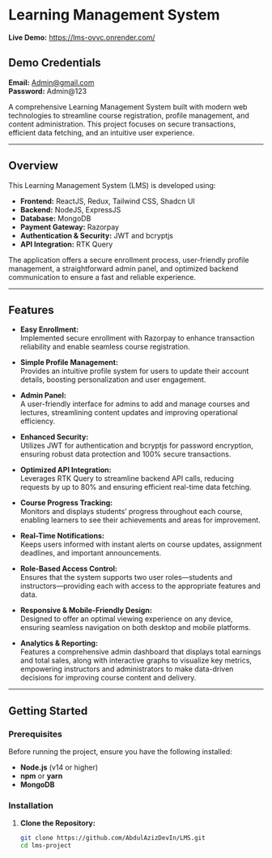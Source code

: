 # Learning Management System

**Live Demo:** https://lms-ovvc.onrender.com/

## Demo Credentials
**Email:** Admin@gmail.com  
**Password:** Admin@123

A comprehensive Learning Management System built with modern web technologies to streamline course registration, profile management, and content administration. This project focuses on secure transactions, efficient data fetching, and an intuitive user experience.

---

## Overview

This Learning Management System (LMS) is developed using:
- **Frontend:** ReactJS, Redux, Tailwind CSS, Shadcn UI
- **Backend:** NodeJS, ExpressJS
- **Database:** MongoDB
- **Payment Gateway:** Razorpay
- **Authentication & Security:** JWT and bcryptjs
- **API Integration:** RTK Query

The application offers a secure enrollment process, user-friendly profile management, a straightforward admin panel, and optimized backend communication to ensure a fast and reliable experience.

---

## Features

- **Easy Enrollment:**  
  Implemented secure enrollment with Razorpay to enhance transaction reliability and enable seamless course registration.

- **Simple Profile Management:**  
  Provides an intuitive profile system for users to update their account details, boosting personalization and user engagement.

- **Admin Panel:**  
  A user-friendly interface for admins to add and manage courses and lectures, streamlining content updates and improving operational efficiency.

- **Enhanced Security:**  
  Utilizes JWT for authentication and bcryptjs for password encryption, ensuring robust data protection and 100% secure transactions.

- **Optimized API Integration:**  
  Leverages RTK Query to streamline backend API calls, reducing requests by up to 80% and ensuring efficient real-time data fetching.

- **Course Progress Tracking:**  
  Monitors and displays students’ progress throughout each course, enabling learners to see their achievements and areas for improvement.

- **Real-Time Notifications:**  
  Keeps users informed with instant alerts on course updates, assignment deadlines, and important announcements.

- **Role-Based Access Control:**  
  Ensures that the system supports two user roles—students and instructors—providing each with access to the appropriate features and data.

- **Responsive & Mobile-Friendly Design:**  
  Designed to offer an optimal viewing experience on any device, ensuring seamless navigation on both desktop and mobile platforms.

- **Analytics & Reporting:**  
  Features a comprehensive admin dashboard that displays total earnings and total sales, along with interactive graphs to visualize key metrics, empowering instructors and administrators to make data-driven decisions for improving course content and delivery.

---

## Getting Started

### Prerequisites

Before running the project, ensure you have the following installed:
- **Node.js** (v14 or higher)
- **npm** or **yarn**
- **MongoDB**

### Installation

1. **Clone the Repository:**
   ```bash
   git clone https://github.com/AbdulAzizDevIn/LMS.git
   cd lms-project
